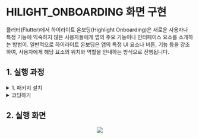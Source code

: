 # HILIGHT_ONBOARDING 화면 구현

플러터(Flutter)에서 하이라이트 온보딩(Highlight Onboarding)은 새로운 사용자나 특정 기능에 익숙하지 않은 사용자들에게 앱의 주요 기능이나 인터페이스 요소를 소개하는 방법이. 일반적으로 하이라이트 온보딩은 앱의 특정 UI 요소나 버튼, 기능 등을 강조하여, 사용자에게 해당 요소의 위치와 역할을 안내하는 방식으로 진행됩니다.

## 1. 실행 과정
<details>
<summary>1. 패키지 설치</summary>
<div markdown="1">

- 앱을 소개하는 방법은 다양하게 있지만 나는 showcaseview 라는 패키지를 이용해서 hilight_onboarding 화면을 구현하였다.
- https://pub.dev/packages/showcaseview

</div>
</details>

<details>
<summary>코딩하기</summary>
<div markdown="1">

```dart
Showcase(
  key: logout,
  description: 'ex) 로그아웃 하려면 눌러주세요',
  overlayOpacity: 0.5,
  targetShapeBorder: const CircleBorder(),
  targetPadding: const EdgeInsets.all(8),
  child: const Icon(
    Icons.exit_to_app,
    color: Colors.white,
  ),
),
```
</div>
</details>

 ## 2. 실행 화면
<p align ="center">
 <img src = "https://github.com/user-attachments/assets/74b3792a-f4ed-4e06-828e-1f54a6f7509f">
</p>

</br>

